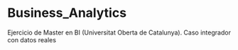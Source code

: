 # Business_Analytics
Ejercicio de Master en BI (Universitat Oberta de Catalunya). Caso integrador con datos reales
